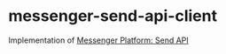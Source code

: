 # messenger-send-api-client
Implementation of [Messenger Platform: Send API](https://developers.facebook.com/docs/messenger-platform/send-api-reference)